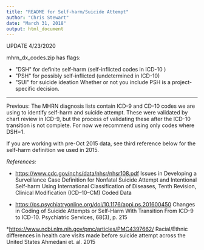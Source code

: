 ```yaml
---
title: "README for Self-harm/Suicide Attempt"
author: "Chris Stewart"
date: "March 31, 2018"
output: html_document
---
```

UPDATE 4/23/2020

mhrn_dx_codes.zip has flags:
 * "DSH" for definite self-harm (self-inflicted codes in ICD-10 ) 
 * "PSH" for possibly self-inflicted (undetermined in ICD-10)  
 * "SUI" for suicide ideation 
Whether or not you include PSH is a project-specific decision.

---
Previous:
The MHRN diagnosis lists contain ICD-9 and CD-10 codes we are using to identify self-harm and suicide attempt.  These were validated by chart review in ICD-9, but the process of validating these after the ICD-10 transition is not complete.  For now we recommend using only codes where DSH=1.

If you are working with pre-Oct 2015 data, see third reference below for the self-harm definition we used in 2015.


*References:*

* https://www.cdc.gov/nchs/data/nhsr/nhsr108.pdf
Issues in Developing a Surveillance Case Definition for Nonfatal Suicide Attempt and Intentional Self-harm Using International Classification of Diseases, Tenth Revision, Clinical Modification (ICD–10–CM) Coded Data 

* https://ps.psychiatryonline.org/doi/10.1176/appi.ps.201600450
Changes in Coding of Suicide Attempts or Self-Harm With Transition From ICD-9 to ICD-10. Psychiatric Services, 68(3), p. 215

*https://www.ncbi.nlm.nih.gov/pmc/articles/PMC4397662/
Racial/Ethnic differences in health care visits made before suicide attempt across the United States
Ahmedani et. al. 2015

